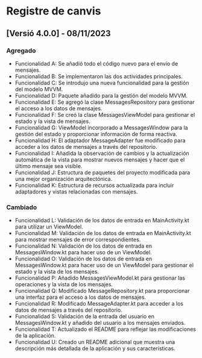 # Registre de canvis

## [Versió 4.0.0] - 08/11/2023

### Agregado
- Funcionalidad A: Se añadió todo el código nuevo para el envío de mensajes.
- Funcionalidad B: Se implementaron las dos actividades principales.
- Funcionalidad C: Se introdujo una nueva funcionalidad para la gestión del modelo MVVM.
- Funcionalidad D: Paquete añadido para la gestión del modelo MVVM.
- Funcionalidad E: Se agregó la clase MessagesRepository para gestionar el acceso a los datos de mensajes.
- Funcionalidad F: Se creó la clase MessagesViewModel para gestionar el estado y la vista de mensajes.
- Funcionalidad G: ViewModel incorporado a MessagesWindow para la gestión del estado y proporcionar información de forma reactiva.
- Funcionalidad H: El adaptador MessageAdapter fue modificado para acceder a los datos de mensajes a través del repositorio.
- Funcionalidad I: Añadida la observación de cambios y la actualización automática de la vista para mostrar nuevos mensajes y hacer que el último mensaje sea visible.
- Funcionalidad J: Estructura de paquetes del proyecto modificada para una mejor organización arquitectónica.
- Funcionalidad K: Estructura de recursos actualizada para incluir adaptadores y vistas relacionadas con mensajes.

### Cambiado
- Funcionalidad L: Validación de los datos de entrada en MainActivity.kt para utilizar un ViewModel.
- Funcionalidad M: Validación de los datos de entrada en MainActivity.kt para mostrar mensajes de error correspondientes.
- Funcionalidad N: Validación de los datos de entrada en MessagesWindow.kt para hacer uso de un ViewModel.
- Funcionalidad O: Validación de los datos de entrada en MessagesWindow.kt para hacer uso de un ViewModel para gestionar el estado y la vista de los mensajes.
- Funcionalidad P: Añadido MessagesViewModel.kt para gestionar las operaciones y la vista de los mensajes.
- Funcionalidad Q: Modificado MessageRepository.kt para proporcionar una interfaz para el acceso a los datos de mensajes.
- Funcionalidad R: Modificado MessageAdapter.kt para acceder a los datos de mensajes a través del repositorio.
- Funcionalidad S: Validación de la entrada del usuario en MessagesWindow.kt y añadido del usuario a los mensajes enviados.
- Funcionalidad T: Actualizado el README para reflejar las modificaciones de la aplicación.
- Funcionalidad U: Creado un README adicional que muestra una descripción más detallada de la aplicación y sus características.
